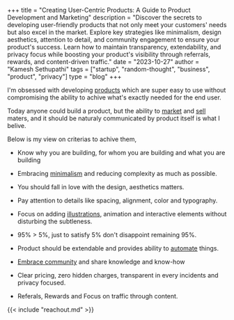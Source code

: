 +++ 
title = "Creating User-Centric Products: A Guide to Product Development and Marketing"
description = "Discover the secrets to developing user-friendly products that not only meet your customers' needs but also excel in the market. Explore key strategies like minimalism, design aesthetics, attention to detail, and community engagement to ensure your product's success. Learn how to maintain transparency, extendability, and privacy focus while boosting your product's visibility through referrals, rewards, and content-driven traffic."
date = "2023-10-27"
author = "Kamesh Sethupathi"
tags = ["startup", "random-thought", "business", "product", "privacy"]
type = "blog"
+++

I'm obsessed with developing [products](https://www.geeksforgeeks.org/software-engineering-software-product/) which are super easy to use without compromising the ability to achive what's exactly needed for the end user.

Today anyone could build a product, but the ability to [market](https://www.investopedia.com/terms/m/marketing.asp) and [sell](https://blog.hubspot.com/sales/what-is-sales) maters, and it should be naturaly communicated by product itself is what I belive. 

Below is my view on criterias to achive them,

 - Know why you are building, for whom you are building and what you are building

- Embracing [minimalism](https://bootcamp.uxdesign.cc/minimalism-in-product-design-a-guide-to-simplifying-your-products-dfd0dabd1694) and reducing complexity as much as possible.

- You should fall in love with the design, aesthetics matters.

- Pay attention to details like spacing, alignment, color and typography.

- Focus on adding [illustrations](https://graphicmama.com/blog/what-is-illustration/), animation and interactive elements without disturbing the subtleness.

- 95% > 5%, just to satisfy 5% don't disappoint remaining 95%.

- Product should be extendable and provides ability to [automate](https://www.teamwork.com/blog/task-automation/) things.

- [Embrace community](https://www.zendesk.com/in/blog/community-software) and share knowledge and know-how

- Clear pricing, zero hidden charges, transparent in every incidents and privacy focused.

- Referals, Rewards and Focus on traffic through content.


{{< include "reachout.md" >}}